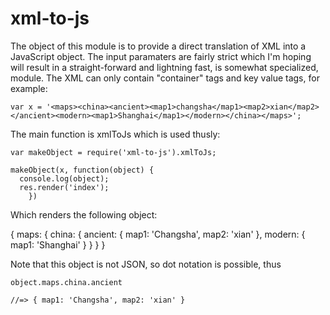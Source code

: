 xml-to-js
=========

The object of this module is to provide a direct translation of XML into a JavaScript object. The input paramaters are fairly strict which I'm hoping will result in a straight-forward and lightning fast, is somewhat specialized, module. The XML can only contain "container" tags and key value tags, for example:

    var x = '<maps><china><ancient><map1>changsha</map1><map2>xian</map2></ancient><modern><map1>Shanghai</map1></modern></china></maps>';

The main function is xmlToJs which is used thusly:

    var makeObject = require('xml-to-js').xmlToJs;

    makeObject(x, function(object) {
      console.log(object);
      res.render('index');
	    })

Which renders the following object:

{ maps: { 
    china: { 
        ancient: { 
            map1: 'Changsha', 
            map2: 'xian'
            }, 
        modern: { 
            map1: 'Shanghai' 
            } 
        } 
      } 
    }

Note that this object is not JSON, so dot notation is possible, thus

    object.maps.china.ancient
    
    //=> { map1: 'Changsha', map2: 'xian' }

    

